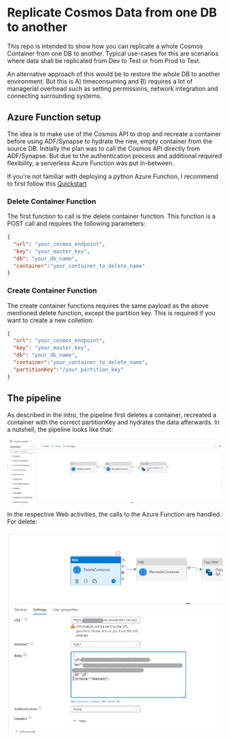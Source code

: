 # Replicate Cosmos Data from one DB to another
This repo is intended to show how you can replicate a whole Cosmos Container from one DB to another. Typical use-cases for this are scenarios where data shall be replicated from Dev to Test or from Prod to Test. 

An alternative approach of this would be to restore the whole DB to another environment. But this is A) timeconsuming and B) requires a lot of managerial overhead such as setting permissions, network integration and connecting surrounding systems.

## Azure Function setup
The idea is to make use of the Cosmos API to drop and recreate a container before using ADF/Synapse to hydrate the new, empty container from the source DB. Initially the plan was to call the Cosmos API directly from ADF/Synapse. But due to the authentication process and additional required flexibility, a serverless Azure Function was put in-between.

If you're not familiar with deploying a python Azure Function, I recommend to first follow this [Quickstart](https://learn.microsoft.com/en-us/azure/azure-functions/create-first-function-vs-code-python?pivots=python-mode-configuration)

### Delete Container Function
The first function to call is the delete container function. This function is a POST call and requires the following parameters:

```json
{
  "url": "your_cosmos_endpoint",
  "key": "your_master_key",
  "db": "your_db_name",
  "container":"your_container_to_delete_name"
}
```

### Create Container Function
The create container functions requires the same payload as the above mentioned delete function, except the partition key. This is required if you want to create a new colletion:

```json
{
  "url": "your_cosmos_endpoint",
  "key": "your_master_key",
  "db": "your_db_name",
  "container":"your_container_to_delete_name",
  "partitionKey":"/your_partition_key"
}
```

## The pipeline
As described in the intro, the pipeline first deletes a container, recreated a container with the correct partitionKey and hydrates the data afterwards. In a nutshell, the pipeline looks like that:

![pipeline](images/overview.png)

In the respective Web activities, the calls to the Azure Function are handled.
For delete:
![delete](images/delete.png)
